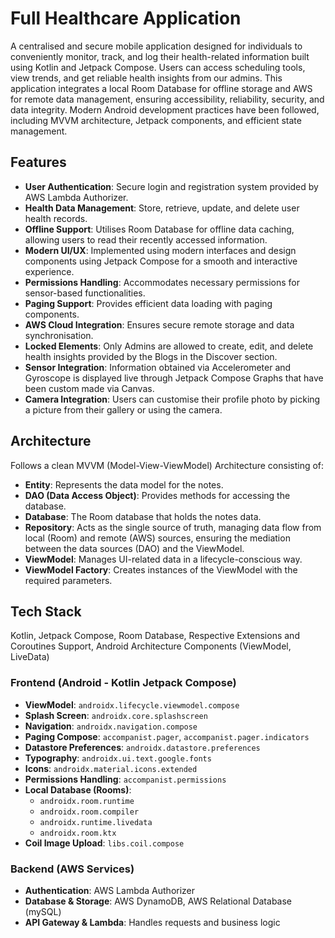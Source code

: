 # Full Healthcare Application
A centralised and secure mobile application designed for individuals to conveniently monitor, track, and log their health-related information built using Kotlin and Jetpack Compose. Users can access scheduling tools, view trends, and get reliable health insights from our admins. This application integrates a local Room Database for offline storage and AWS for remote data management, ensuring accessibility, reliability, security, and data integrity. Modern Android development practices have been followed, including MVVM architecture, Jetpack components, and efficient state management.

## Features
- **User Authentication**: Secure login and registration system provided by AWS Lambda Authorizer.
- **Health Data Management**: Store, retrieve, update, and delete user health records.
- **Offline Support**: Utilises Room Database for offline data caching, allowing users to read their recently accessed information.
- **Modern UI/UX**: Implemented using modern interfaces and design components using Jetpack Compose for a smooth and interactive experience.
- **Permissions Handling**: Accommodates necessary permissions for sensor-based functionalities.
- **Paging Support**: Provides efficient data loading with paging components.
- **AWS Cloud Integration**: Ensures secure remote storage and data synchronisation.
- **Locked Elements**: Only Admins are allowed to create, edit, and delete health insights provided by the Blogs in the Discover section.
- **Sensor Integration**: Information obtained via Accelerometer and Gyroscope is displayed live through Jetpack Compose Graphs that have been custom made via Canvas.
- **Camera Integration**: Users can customise their profile photo by picking a picture from their gallery or using the camera.

## Architecture
Follows a clean MVVM (Model-View-ViewModel) Architecture consisting of:
- **Entity**: Represents the data model for the notes.
- **DAO (Data Access Object)**: Provides methods for accessing the database.
- **Database**: The Room database that holds the notes data.
- **Repository**:  Acts as the single source of truth, managing data flow from local (Room) and remote (AWS) sources, ensuring the mediation between the data sources (DAO) and the ViewModel.
- **ViewModel**: Manages UI-related data in a lifecycle-conscious way.
- **ViewModel Factory**: Creates instances of the ViewModel with the required parameters.

## Tech Stack
Kotlin, Jetpack Compose, Room Database, Respective Extensions and Coroutines Support, Android Architecture Components (ViewModel, LiveData)

### Frontend (Android - Kotlin Jetpack Compose)
- **ViewModel**: ```androidx.lifecycle.viewmodel.compose```
- **Splash Screen**: ```androidx.core.splashscreen```
- **Navigation**: ```androidx.navigation.compose```
- **Paging Compose**: ```accompanist.pager```, ```accompanist.pager.indicators```
- **Datastore Preferences**: ```androidx.datastore.preferences```
- **Typography**: ```androidx.ui.text.google.fonts```
- **Icons**: ```androidx.material.icons.extended```
- **Permissions Handling**: ```accompanist.permissions```
- **Local Database (Rooms)**: 
  - ```androidx.room.runtime```
  - ```androidx.room.compiler```
  - ```androidx.runtime.livedata```
  - ```androidx.room.ktx```
- **Coil Image Upload**: ```libs.coil.compose```

### Backend (AWS Services)
- **Authentication**: AWS Lambda Authorizer
- **Database & Storage**: AWS DynamoDB, AWS Relational Database (mySQL)
- **API Gateway & Lambda**: Handles requests and business logic

